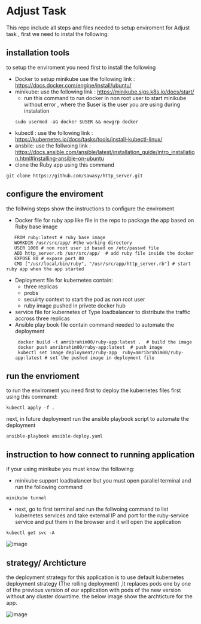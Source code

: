 # Adjust Task
This repo include all steps and files needed to setup enviroment for Adjust task , first we need to instal the following:
## installation tools
to setup the enviroment you need first to install the following
- Docker to setup minikube use the following link : https://docs.docker.com/engine/install/ubuntu/
- minikube: use the following link : https://minikube.sigs.k8s.io/docs/start/
   - run this command to run docker in non root user to start minikube without error , where the $user is the user you are using during instalation 
   ```
   sudo usermod -aG docker $USER && newgrp docker
   ```
-  kubectl : use the following link : https://kubernetes.io/docs/tasks/tools/install-kubectl-linux/
-  ansbile: use the follwoing link : https://docs.ansible.com/ansible/latest/installation_guide/intro_installation.html#installing-ansible-on-ubuntu
-  clone the Ruby app using this command
```
git clone https://github.com/sawasy/http_server.git
```
## configure the enviroment
the follwing steps show the instructions to configure the enviroment
- Docker file for ruby app like file in the repo to package the app based on Ruby base image
```
   FROM ruby:latest # ruby base image 
   WORKDIR /usr/src/app/ #the working directory
   USER 1000 # non root user id based on /etc/passwd file
   ADD http_server.rb /usr/src/app/  # add ruby file inside the docker 
   EXPOSE 80 # expose port 80
   CMD ["/usr/local/bin/ruby", "/usr/src/app/http_server.rb"] # start ruby app when the app started 
```
- Deployment file  for kubernetes contain: 
  - three replicas 
  - probs 
  - secuirty context to start the pod as non root user 
  - ruby image pushed in privete docker hub 
- service file for kubernetes of Type loadbalancer to distribute the traffic accross three replicas
- Ansible play book file contain command needed to automate the deployment
  ```
   docker build -t amribrahim00/ruby-app:latest .  # build the image
   docker push amribrahim00/ruby-app:latest  # push image
   kubectl set image deployment/ruby-app  ruby=amribrahim00/ruby-app:latest # set the pushed image in deployment file
  ``` 
## run the envrioment
to run the enviroment you need first to deploy the kubernetes files first using this command:
```
kubectl apply -f . 
```
next, in future deployment run the ansible playbook script to automate the deployment
```
ansible-playbook ansible-deploy.yaml
```
## instruction to how connect to running application 
if your using minikube you must know the following:
- minikube support loadbalancer but you must open parallel terminal and run the following command 
```
minikube tunnel
```
- next, go to first terminal and run the follwoing command to list kubernetes services and take external IP and port for the ruby-service service and put them in the browser and it will open the application 
```
kubectl get svc -A 
```
![image](https://user-images.githubusercontent.com/11281850/153649261-ea148ce3-84f4-4611-a8b5-1b499ab02ae3.png)

## strategy/ Archticture 
the deployment strategy for this application is to use default kubernetes deployment strategy (The rolling deployment) ,It replaces pods one by one of the previous version of our application with pods of the new version without any cluster downtime.
the below image show the archticture for the app.

![image](https://user-images.githubusercontent.com/11281850/153650592-cbe2585e-da5e-4835-9caa-b2fb82e1efdf.png)
